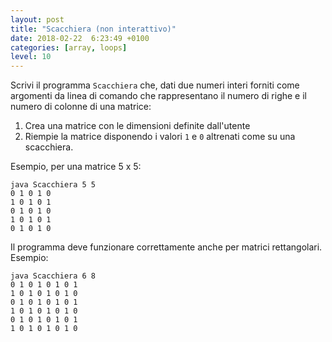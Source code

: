 ```yaml
---
layout: post
title: "Scacchiera (non interattivo)"
date: 2018-02-22  6:23:49 +0100
categories: [array, loops]
level: 10
---
```


Scrivi il programma `Scacchiera` che, dati due numeri interi forniti come argomenti da linea di comando che rappresentano il numero di righe e il numero di colonne di una matrice:

1. Crea una matrice con le dimensioni definite dall'utente 
2. Riempie la matrice disponendo i valori `1` e `0` altrenati come su una scacchiera.

Esempio, per una matrice 5 x 5:

~~~text
java Scacchiera 5 5
0 1 0 1 0 
1 0 1 0 1 
0 1 0 1 0 
1 0 1 0 1 
0 1 0 1 0
~~~

Il programma deve funzionare correttamente anche per matrici rettangolari. Esempio:

~~~text
java Scacchiera 6 8
0 1 0 1 0 1 0 1 
1 0 1 0 1 0 1 0 
0 1 0 1 0 1 0 1 
1 0 1 0 1 0 1 0 
0 1 0 1 0 1 0 1 
1 0 1 0 1 0 1 0
~~~